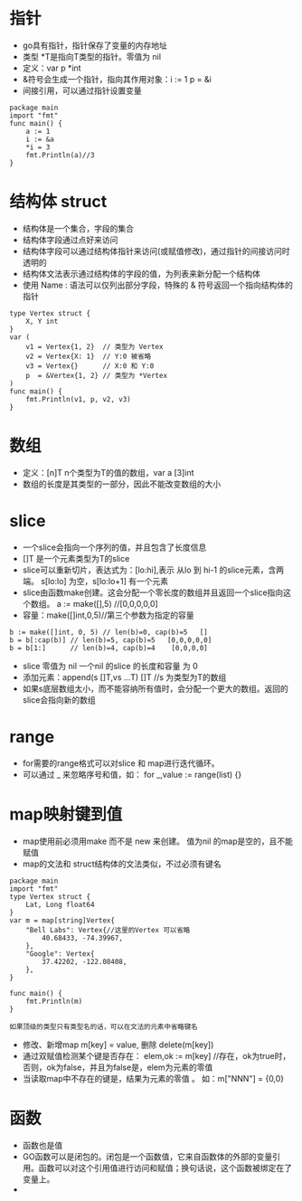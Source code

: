 # 指针
* go具有指针，指针保存了变量的内存地址
* 类型 \*T是指向T类型的指针。零值为 nil
* 定义：var p \*int
* &符号会生成一个指针，指向其作用对象：i := 1   p = &i
* 间接引用，可以通过指针设置变量
```
package main
import "fmt"
func main() {
	a := 1
	i := &a
	*i = 3
	fmt.Println(a)//3
}
```

# 结构体 struct
* 结构体是一个集合，字段的集合
* 结构体字段通过点好来访问
* 结构体字段可以通过结构体指针来访问(或赋值修改)，通过指针的间接访问时透明的
* 结构体文法表示通过结构体的字段的值，为列表来新分配一个结构体
* 使用 Name : 语法可以仅列出部分字段，特殊的 & 符号返回一个指向结构体的指针
```
type Vertex struct {
	X, Y int
}
var (
	v1 = Vertex{1, 2}  // 类型为 Vertex
	v2 = Vertex{X: 1}  // Y:0 被省略
	v3 = Vertex{}      // X:0 和 Y:0
	p  = &Vertex{1, 2} // 类型为 *Vertex
)
func main() {
	fmt.Println(v1, p, v2, v3)
}

```

# 数组
* 定义：[n]T  n个类型为T的值的数组，var a [3]int
* 数组的长度是其类型的一部分，因此不能改变数组的大小

# slice
* 一个slice会指向一个序列的值，并且包含了长度信息
* []T 是一个元素类型为T的slice
* slice可以重新切片，表达式为：[lo:hi],表示 从lo 到 hi-1 的slice元素，含两端。  s[lo:lo] 为空，s[lo:lo+1] 有一个元素
* slice由函数make创建。这会分配一个零长度的数组并且返回一个slice指向这个数组。 a := make([],5) //[0,0,0,0,0]
* 容量：make([]int,0,5)//第三个参数为指定的容量
```
b := make([]int, 0, 5) // len(b)=0, cap(b)=5   []
b = b[:cap(b)] // len(b)=5, cap(b)=5   [0,0,0,0,0]
b = b[1:]      // len(b)=4, cap(b)=4	[0,0,0,0]
```
* slice 零值为 nil  一个nil 的slice 的长度和容量 为 0
* 添加元素：append(s []T,vs ...T) []T  //s 为类型为T的数组
* 如果s底层数组太小，而不能容纳所有值时，会分配一个更大的数组。返回的slice会指向新的数组

# range
* for需要的range格式可以对slice 和 map进行迭代循环。
* 可以通过 \_ 来忽略序号和值，如： for \_,value := range(list) {}

# map映射键到值
* map使用前必须用make  而不是 new 来创建。 值为nil 的map是空的，且不能赋值
* map的文法和 struct结构体的文法类似，不过必须有键名
```
package main
import "fmt"
type Vertex struct {
	Lat, Long float64
}
var m = map[string]Vertex{
	"Bell Labs": Vertex{//这里的Vertex 可以省略
		40.68433, -74.39967,
	},
	"Google": Vertex{
		37.42202, -122.08408,
	},
}

func main() {
	fmt.Println(m)
}

如果顶级的类型只有类型名的话，可以在文法的元素中省略键名

```
* 修改、新增map  m[key] = value, 删除 delete(m[key])
* 通过双赋值检测某个键是否存在： elem,ok := m[key]  //存在，ok为true时，否则，ok为false，并且为false是，elem为元素的零值
* 当读取map中不存在的键是，结果为元素的零值 。 如：m["NNN"] = {0,0}

# 函数
* 函数也是值
* GO函数可以是闭包的。闭包是一个函数值，它来自函数体的外部的变量引用。函数可以对这个引用值进行访问和赋值；换句话说，这个函数被绑定在了变量上。
* 
